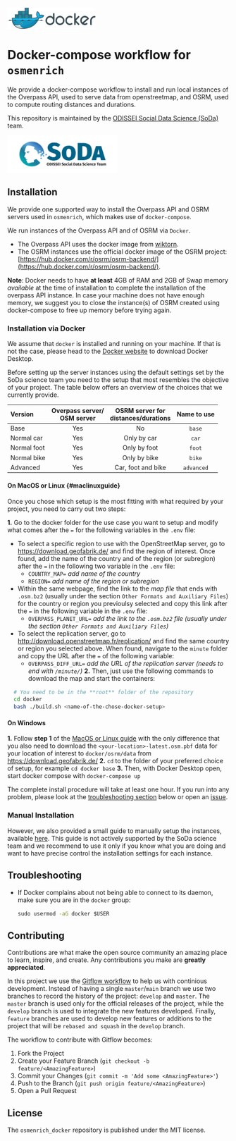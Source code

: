 <img src="img/docker.png" width="200px"></img>

# Docker-compose workflow for `osmenrich`

We provide a docker-compose workflow to install and run local instances of the Overpass API, used to serve data from openstreetmap, and OSRM, used to compute routing distances and durations.

This repository is maintained by the [ODISSEI Social Data Science (SoDa)](https://odissei-data.nl/nl/soda/) team.

<img src="img/word_colour-l.png" width="250px"></img>

<!-- INSTALLATION -->
## Installation

We provide one supported way to install the Overpass API and OSRM servers used in `osmenrich`, which makes use of `docker-compose`.

We run instances of the Overpass API and of OSRM via `Docker`.

- The Overpass API uses the docker image from [wiktorn](https://github.com/wiktorn/Overpass-API).
- The OSRM instances use the official docker image of the OSRM project: [https://hub.docker.com/r/osrm/osrm-backend/](https://hub.docker.com/r/osrm/osrm-backend/).

**Note**: Docker needs to have **at least** 4GB of RAM and 2GB of Swap memory _available_ at the time of installation to complete the installation of the overpass API instance. In case your machine does not have enough memory, we suggest you to close the instance(s) of OSRM created using docker-compose to free up memory before trying again.

### Installation via Docker

We assume that `docker` is installed and running on your machine. If that is not the case, please head to the [Docker website](https://www.docker.com/products/docker-desktop) to download Docker Desktop.

Before setting up the server instances using the default settings set by the SoDa science team you need to the setup that most resembles the objective of your project. The table below offers an overview of the choices that we currently provide.


| Version     | Overpass server/ <br />OSM server | OSRM server for<br />distances/durations | Name to use |
| :---------- | :-------------------------------: | :--------------------------------------: | :---------: |
| Base        |                Yes                |                    No                    |   `base`    |
| Normal car  |                Yes                |               Only by car                |    `car`    |
| Normal foot |                Yes                |               Only by foot               |   `foot`    |
| Normal bike |                Yes                |               Only by bike               |   `bike`    |
| Advanced    |                Yes                |            Car, foot and bike            | `advanced`  |


#### On MacOS or Linux {#maclinuxguide}

Once you chose which setup is the most fitting with what required by your project, you need to carry out two steps:

**1.** Go to the docker folder for the use case you want to setup and modify what comes after the `=` for the following variables in the `.env` file:
   - To select a specific region to use with the OpenStreetMap server, go to <https://download.geofabrik.de/> and find the region of interest. Once found, add the name of the country and of the region (or subregion) after the `=` in the following two variable in the `.env` file:
     - `COUNTRY_MAP=` _add name of the country_
     - `REGION=` _add name of the region or subregion_
   - Within the same webpage, find the link to the _map file_ that ends with `.osm.bz2` (usually under the section `Other Formats and Auxiliary Files`) for the country or region you previoulsy selected and copy this link after the `=` in the following variable in the `.env` file:
     - `OVERPASS_PLANET_URL=` _add the link to the `.osm.bz2` file (usually under the section `Other Formats and Auxiliary Files`)_
   - To select the replication server, go to <http://download.openstreetmap.fr/replication/> and find the same country or region you selected above. When found, navigate to the `minute` folder and copy the URL after the `=` of the following variable:
     - `OVERPASS_DIFF_URL=` _add the URL of the replication server (needs to end with `/minute/`)_
**2.** Then, just use the following commands to download the map and start the containers:

```bash
  # You need to be in the **root** folder of the repository
  cd docker
  bash ./build.sh <name-of-the-chose-docker-setup>
```

#### On Windows

**1.** Follow **step 1** of the [MacOS or Linux guide](#maclinuxguide) with the only difference that you also need to download the `<your-location>-latest.osm.pbf` data for your location of interest to `docker/osrm/data` from <https://download.geofabrik.de/>
**2.** `cd` to the folder of your preferred choice of setup, for example `cd docker base`
**3.** Then, with Docker Desktop open, start docker compose with `docker-compose up`

The complete install procedure will take at least one hour. If you run into any problem, please look at the [troubleshooting section](#troubleshooting) below or open an [issue](#issue).

### Manual Installation

However, we also provided a small guide to manually setup the instances, available [here](MANUAL.md). This guide is not actively supported by the SoDa science team and we recommend to use it only if you know what you are doing and want to have precise control the installation settings for each instance.


<!-- TROUBLESHOOTING -->
## Troubleshooting

- If Docker complains about not being able to connect to its daemon, make sure you are in the `docker` group:
  
  ```cmd
  sudo usermod -aG docker $USER
  ```

<!-- CONTRIBUTING -->
## Contributing

Contributions are what make the open source community an amazing place to
learn, inspire, and create. Any contributions you make are **greatly
appreciated**.

In this project we use the
[Gitflow workflow](https://nvie.com/posts/a-successful-git-branching-model/)
to help us with continious development. Instead of having a single
`master`/`main` branch we use two branches to record the history of the
project: `develop` and `master`. The `master` branch is used only for the
official releases of the project, while the `develop` branch is used to
integrate the new features developed. Finally, `feature` branches are used to
develop new features or additions to the project that will be `rebased and
squash` in the `develop` branch.

The workflow to contribute with Gitflow becomes:

1. Fork the Project
2. Create your Feature Branch (`git checkout -b feature/<AmazingFeature>`)
3. Commit your Changes (`git commit -m 'Add some <AmazingFeature>'`)
4. Push to the Branch (`git push origin feature/<AmazingFeature>`)
5. Open a Pull Request

## License

The `osmenrich_docker` repository is published under the MIT license.

